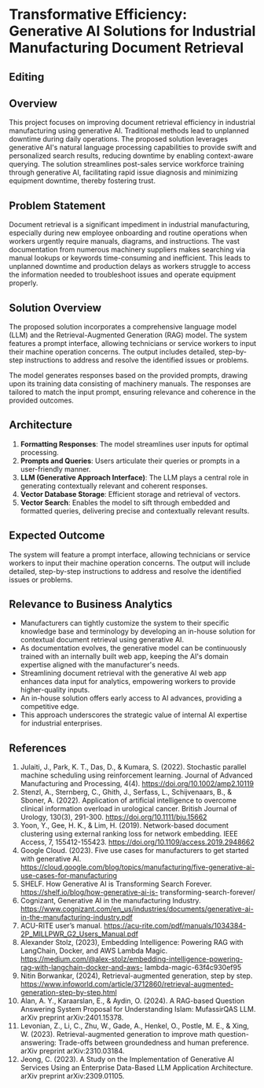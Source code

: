 # Transformative Efficiency: Generative AI Solutions for Industrial Manufacturing Document Retrieval

## Editing

## Overview

This project focuses on improving document retrieval efficiency in industrial manufacturing using generative AI. Traditional methods lead to unplanned downtime during daily operations. The proposed solution leverages generative AI's natural language processing capabilities to provide swift and personalized search results, reducing downtime by enabling context-aware querying. The solution streamlines post-sales service workforce training through generative AI, facilitating rapid issue diagnosis and minimizing equipment downtime, thereby fostering trust.

## Problem Statement

Document retrieval is a significant impediment in industrial manufacturing, especially during new employee onboarding and routine operations when workers urgently require manuals, diagrams, and instructions. The vast documentation from numerous machinery suppliers makes searching via manual lookups or keywords time-consuming and inefficient. This leads to unplanned downtime and production delays as workers struggle to access the information needed to troubleshoot issues and operate equipment properly.

## Solution Overview

The proposed solution incorporates a comprehensive language model (LLM) and the Retrieval-Augmented Generation (RAG) model. The system features a prompt interface, allowing technicians or service workers to input their machine operation concerns. The output includes detailed, step-by-step instructions to address and resolve the identified issues or problems.

The model generates responses based on the provided prompts, drawing upon its training data consisting of machinery manuals. The responses are tailored to match the input prompt, ensuring relevance and coherence in the provided outcomes.

## Architecture

1. **Formatting Responses**: The model streamlines user inputs for optimal processing.
2. **Prompts and Queries**: Users articulate their queries or prompts in a user-friendly manner.
4. **LLM (Generative Approach Interface)**: The LLM plays a central role in generating contextually relevant and coherent responses.
5. **Vector Database Storage**: Efficient storage and retrieval of vectors.
6. **Vector Search**: Enables the model to sift through embedded and formatted queries, delivering precise and contextually relevant results.



## Expected Outcome

The system will feature a prompt interface, allowing technicians or service workers to input their machine operation concerns. The output will include detailed, step-by-step instructions to address and resolve the identified issues or problems.

## Relevance to Business Analytics

- Manufacturers can tightly customize the system to their specific knowledge base and terminology by developing an in-house solution for contextual document retrieval using generative AI.
- As documentation evolves, the generative model can be continuously trained with an internally built web app, keeping the AI's domain expertise aligned with the manufacturer's needs.
- Streamlining document retrieval with the generative AI web app enhances data input for analytics, empowering workers to provide higher-quality inputs.
- An in-house solution offers early access to AI advances, providing a competitive edge.
- This approach underscores the strategic value of internal AI expertise for industrial enterprises.

## References
1. Julaiti, J., Park, K. T., Das, D., & Kumara, S. (2022). Stochastic parallel machine scheduling using reinforcement learning. Journal of Advanced Manufacturing and Processing, 4(4). https://doi.org/10.1002/amp2.10119
2. Stenzl, A., Sternberg, C., Ghith, J., Serfass, L., Schijvenaars, B., & Sboner, A. (2022). Application of artificial intelligence to overcome clinical information overload in urological cancer. British Journal of Urology, 130(3), 291-300. https://doi.org/10.1111/bju.15662
3. Yoon, Y., Gee, H. K., & Lim, H. (2019). Network-based document clustering using external ranking loss for network embedding. IEEE Access, 7, 155412-155423. https://doi.org/10.1109/access.2019.2948662
4. Google Cloud. (2023). Five use cases for manufacturers to get started with generative AI.
https://cloud.google.com/blog/topics/manufacturing/five-generative-ai-use-cases-for-manufacturing
5. SHELF. How Generative AI is Transforming Search Forever. https://shelf.io/blog/how-generative-ai-is-
transforming-search-forever/
6. Cognizant, Generative AI in the manufacturing Industry.
https://www.cognizant.com/en_us/industries/documents/generative-ai-in-the-manufacturing-industry.pdf
7. ACU-RITE user’s manual. https://acu-rite.com/pdf/manuals/1034384-2P_MILLPWR_G2_Users_Manual.pdf
8. Alexander Stolz, (2023), Embedding Intelligence: Powering RAG with LangChain, Docker, and AWS Lambda
Magic. https://medium.com/@alex-stolz/embedding-intelligence-powering-rag-with-langchain-docker-and-aws-
lambda-magic-63f4c930ef95
9. Nitin Borwankar, (2024), Retrieval-augmented generation, step by step.
https://www.infoworld.com/article/3712860/retrieval-augmented-generation-step-by-step.html
10. Alan, A. Y., Karaarslan, E., & Aydin, O. (2024). A RAG-based Question Answering System Proposal for Understanding Islam: MufassirQAS LLM. arXiv preprint arXiv:2401.15378.
11. Levonian, Z., Li, C., Zhu, W., Gade, A., Henkel, O., Postle, M. E., & Xing, W. (2023). Retrieval-augmented generation to improve math question-answering: Trade-offs between groundedness and human preference. arXiv preprint arXiv:2310.03184.
12. Jeong, C. (2023). A Study on the Implementation of Generative AI Services Using an Enterprise Data-Based LLM Application Architecture. arXiv preprint arXiv:2309.01105.
```
